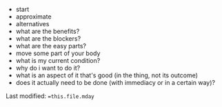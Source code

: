 - start
- approximate
- alternatives
- what are the benefits?
- what are the blockers?
- what are the easy parts?
- move some part of your body
- what is my current condition?
- why do i want to do it?
- what is an aspect of it that's good (in the thing, not its outcome)
- does it actually need to be done (with immediacy or in a certain way)?



Last modified: `=this.file.mday`